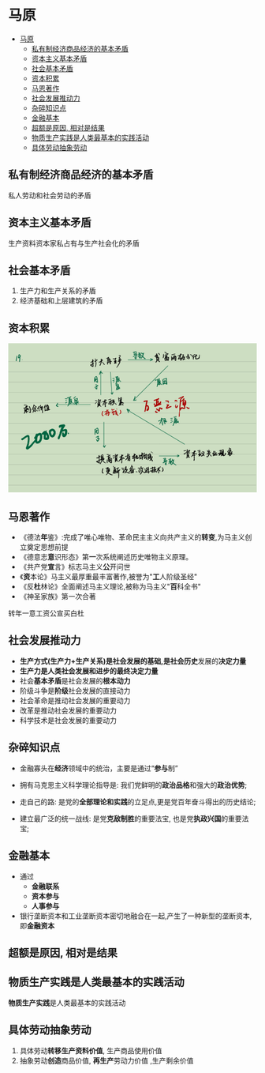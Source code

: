 # 马原

- [马原](#马原)
  - [私有制经济商品经济的基本矛盾](#私有制经济商品经济的基本矛盾)
  - [资本主义基本矛盾](#资本主义基本矛盾)
  - [社会基本矛盾](#社会基本矛盾)
  - [资本积累](#资本积累)
  - [⻢恩著作](#恩著作)
  - [社会发展推动力](#社会发展推动力)
  - [杂碎知识点](#杂碎知识点)
  - [金融基本](#金融基本)
  - [超额是原因, 相对是结果](#超额是原因-相对是结果)
  - [物质生产实践是人类最基本的实践活动](#物质生产实践是人类最基本的实践活动)
  - [具体劳动抽象劳动](#具体劳动抽象劳动)

## 私有制经济商品经济的基本矛盾

私人劳动和社会劳动的矛盾

## 资本主义基本矛盾

⽣产资料资本家私占有与⽣产社会化的⽭盾

## 社会基本矛盾

1. 生产力和生产关系的矛盾
2. 经济基础和上层建筑的矛盾

## 资本积累

![20221127201801](https://raw.githubusercontent.com/Logible/Image/main/note_image/20221127201801.png)

## ⻢恩著作

- 《德法**年**鉴》:完成了唯心唯物、⾰命⺠主主义向共产­主义的**转变**,为⻢主义创⽴奠定思想前提
- 《德意志**意**识形态》第**一**次系统阐述历史唯物主义原理。
- 《共产党**宣**⾔》标志⻢主义**公**开问世
- 《**资**本论》⻢主义最厚重最丰富著作,被誉为"**工**人阶级圣经"
- 《反**杜**林论》全⾯阐述⻢主义理论,被称为⻢主义"**百**科全书"
- 《神圣家族》第一次合著

转年⼀意⼯资公宣买⽩杜

## 社会发展推动力

- **⽣产⽅式(生产力+生产关系)**是社会发展的基础,是社会**历史**发展的**决定力量**
- **⽣产⼒**是⼈类社会发展和进步的**最终决定⼒量**
- 社会**基本⽭盾**是社会发展的**根本动⼒**
- 阶级⽃争是**阶级**社会发展的直接动⼒
- 社会⾰命是推动社会发展的重要动⼒
- 改⾰是推动社会发展的重要动⼒
- 科学技术是社会发展的重要动⼒

## 杂碎知识点

- 金融寡头在**经济**领域中的统治，主要是通过“**参与**制”

- 拥有马克思主义科学理论指导是: 我们党鲜明的**政治品格**和强大的**政治优势**;
- 走自己的路: 是党的**全部理论和实践**的立足点,更是党百年奋斗得出的历史结论;
- 建立最广泛的统一战线: 是党**克敌制胜**的重要法宝, 也是党**执政兴国**的重要法宝;

## 金融基本

- 通过
  - **金融联系**
  - **资本参与**
  - **人事参与**
- 银行垄断资本和工业垄断资本密切地融合在一起,产生了一种新型的垄断资本,即**金融资本**

## 超额是原因, 相对是结果

## 物质生产实践是人类最基本的实践活动

**物质生产实践**是人类最基本的实践活动

## 具体劳动抽象劳动

1. 具体劳动**转移⽣产资料价值**, ⽣产商品使⽤价值
2. 抽象劳动**创造**商品价值, **再⽣产**劳动⼒价值 ,⽣产剩余价值
